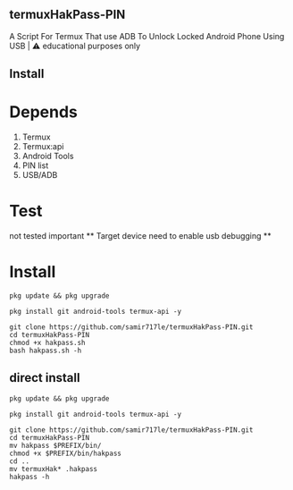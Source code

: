## termuxHakPass-PIN
A Script For Termux That use ADB To Unlock Locked Android Phone Using USB | ⚠️  educational purposes only

## Install
# Depends 
1) Termux
2) Termux:api
3) Android Tools
4) PIN list
5) USB/ADB
# Test
not tested 
important ** Target device need to enable usb debugging **
# Install
```
pkg update && pkg upgrade

pkg install git android-tools termux-api -y

git clone https://github.com/samir717le/termuxHakPass-PIN.git
cd termuxHakPass-PIN
chmod +x hakpass.sh
bash hakpass.sh -h
```
## direct install 
```
pkg update && pkg upgrade

pkg install git android-tools termux-api -y

git clone https://github.com/samir717le/termuxHakPass-PIN.git
cd termuxHakPass-PIN
mv hakpass $PREFIX/bin/
chmod +x $PREFIX/bin/hakpass
cd ..
mv termuxHak* .hakpass
hakpass -h
